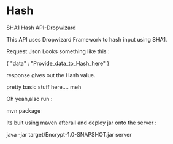 # Hash
SHA1 Hash API-Dropwizard

This API uses Dropwizard Framework to hash input using SHA1.

Request Json Looks something like this :

{
  "data" : "Provide_data_to_Hash_here"
}

response gives out the Hash value.

pretty basic stuff here.... meh

Oh yeah,also run :

mvn package

Its buit using maven afterall
and deploy jar onto the server : 

java -jar target/Encrypt-1.0-SNAPSHOT.jar server
